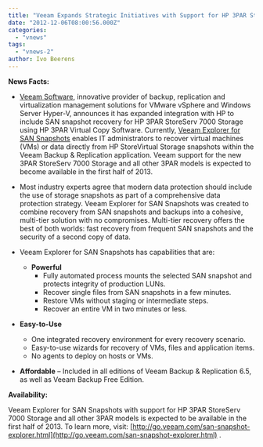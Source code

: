 ```yaml
---
title: "Veeam Expands Strategic Initiatives with Support for HP 3PAR StoreServ 7000 Storage"
date: "2012-12-06T08:00:56.000Z"
categories: 
  - "vnews"
tags: 
  - "vnews-2"
author: Ivo Beerens
---
```


**News Facts:**

- [Veeam Software](http://www.veeam.com/?ad=pr1), innovative provider of backup, replication and virtualization management solutions for VMware vSphere and Windows Server Hyper-V, announces it has expanded integration with HP to include SAN snapshot recovery for HP 3PAR StoreServ 7000 Storage using HP 3PAR Virtual Copy Software. Currently, [Veeam Explorer for SAN Snapshots](http://go.veeam.com/san-snapshot-explorer.html) enables IT administrators to recover virtual machines (VMs) or data directly from HP StoreVirtual Storage snapshots within the Veeam Backup & Replication application. Veeam support for the new 3PAR StoreServ 7000 Storage and all other 3PAR models is expected to become available in the first half of 2013.

- Most industry experts agree that modern data protection should include the use of storage snapshots as part of a comprehensive data protection strategy. Veeam Explorer for SAN Snapshots was created to combine recovery from SAN snapshots and backups into a cohesive, multi-tier solution with no compromises. Multi-tier recovery offers the best of both worlds: fast recovery from frequent SAN snapshots and the security of a second copy of data.

- Veeam Explorer for SAN Snapshots has capabilities that are:
    - **Powerful**
        - Fully automated process mounts the selected SAN snapshot and protects integrity of production LUNs.
        - Recover single files from SAN snapshots in a few minutes.
        - Restore VMs without staging or intermediate steps.
        - Recover an entire VM in two minutes or less.

- **Easy-to-Use**
    - One integrated recovery environment for every recovery scenario.
    - Easy-to-use wizards for recovery of VMs, files and application items.
    - No agents to deploy on hosts or VMs.
- **Affordable** – Included in all editions of Veeam Backup & Replication 6.5, as well as Veeam Backup Free Edition.

**Availability:**

Veeam Explorer for SAN Snapshots with support for HP 3PAR StoreServ 7000 Storage and all other 3PAR models is expected to be available in the first half of 2013. To learn more, visit: [http://go.veeam.com/san-snapshot-explorer.html](http://go.veeam.com/san-snapshot-explorer.html) .




